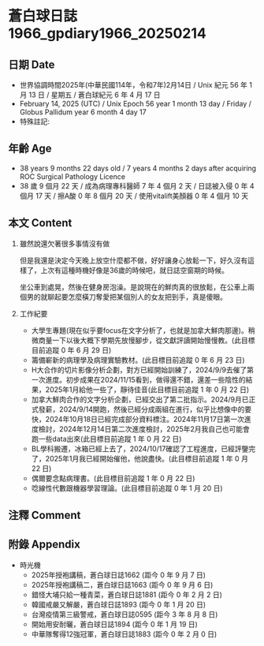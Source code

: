 [_metadata_:encoding]: - "utf-8"
[_metadata_:language]: - "zh-Hant-TW"
[_metadata_:fileformat]: - "markdown"
[_metadata_:MIME_type]: - "text/plain"
[_metadata_:markdown_version]: - "commonmark version 0.30"
[_metadata_:markdown_spec]: - "https://spec.commonmark.org/0.30/"

# 蒼白球日誌1966_gpdiary1966_20250214 #

## 日期 Date ##

* 世界協調時間2025年(中華民國114年，令和7年)2月14日 / Unix 紀元 56 年 1 月 13 日 / 星期五 / 蒼白球紀元 6 年 4 月 17 日
* February 14, 2025 (UTC) / Unix Epoch 56 year 1 month 13 day / Friday / Globus Pallidum year 6 month 4 day 17
* 特殊註記:

## 年齡 Age ##

* 38 years 9 months 22 days old / 7 years 4 months 2 days after acquiring ROC Surgical Pathology Licence
* 38 歲 9 個月 22 天 / 成為病理專科醫師 7 年 4 個月 2 天 / 日誌被入侵 0 年 4 個月 17 天 / 擦A酸 0 年 8 個月 20 天 / 使用vitalift美顏器 0 年 4 個月 10 天

## 本文 Content ##

1. 雖然說還欠著很多事情沒有做

    但是我還是決定今天晚上放空什麼都不做，好好讓身心放鬆一下，好久沒有這樣了，上次有這種時機好像是36歲的時候吧，就日誌空窗期的時候。

    坐公車到處晃，然後在健身房泡澡。是說現在的鮮肉真的很放鬆，在公車上兩個男的就聊起要怎麼橫刀奪愛把某個別人的女友把到手，真是傻眼。

2. 工作紀要

    - 大學生專題(現在似乎要focus在文字分析了，也就是加拿大鮮肉那邊)。稍微商量一下以後大概下學期先放慢腳步，從文獻評讀開始慢慢教。(此目標目前追蹤 0 年 6 月 29 日)
    - 籌備嶄新的病理學及病理實驗教材。(此目標目前追蹤 0 年 6 月 23 日)
    - H大合作的切片影像分析企劃，對方已經開始訓練了，2024/9/9去催了第一次進度。初步成果在2024/11/15看到，做得還不錯，還差一些陰性的結果，2025年1月給他一些了，靜待佳音(此目標目前追蹤 1 年 0 月 22 日)
    - 加拿大鮮肉合作的文字分析企劃，已經交出了第二批指示。2024/9月已正式發薪，2024/9/14開跑，然後已經分成兩組在進行，似乎比想像中的要快，2024年10月18日已經完成部分資料標注。2024年11月17日第一次進度檢討，2024年12月14日第二次進度檢討，2025年2月我自己也可能會跑一些data出來(此目標目前追蹤 1 年 0 月 22 日)
    - BL學科搬遷，冰箱已經上去了，2024/10/17確認了工程進度，已經評鑒完了，2025年1月我已經開始催他，他說盡快。(此目標目前追蹤 1 年 0 月 22 日)
    - 偶爾要念點病理書。(此目標目前追蹤 1 年 0 月 22 日)
    - 唸線性代數跟機器學習理論。(此目標目前追蹤 0 年 1 月 20 日)

## 注釋 Comment ##


## 附錄 Appendix ##

* 時光機
    - 2025年授袍講稿，蒼白球日誌1662 (距今 0 年 9 月 7 日)
    - 2025年授袍講稿二，蒼白球日誌1663 (距今 0 年 9 月 6 日)
    - 錯怪大埔只給一種青菜，蒼白球日誌1881 (距今 0 年 2 月 2 日)
    - 韓國戒嚴又解嚴，蒼白球日誌1893 (距今 0 年 1 月 20 日)
    - 台灣疫情第三級警戒，蒼白球日誌0595 (距今 3 年 8 月 8 日)
    - 開始用安耐曬，蒼白球日誌1894 (距今 0 年 1 月 19 日)
    - 中華隊奪得12強冠軍，蒼白球日誌1883 (距今 0 年 2 月 0 日)
